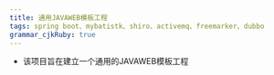 ```yaml
---
title: 通用JAVAWEB模板工程 
tags: spring boot、mybatistk、shiro、activemq、freemarker、dubbo
grammar_cjkRuby: true
---
```


- 该项目旨在建立一个通用的JAVAWEB模板工程